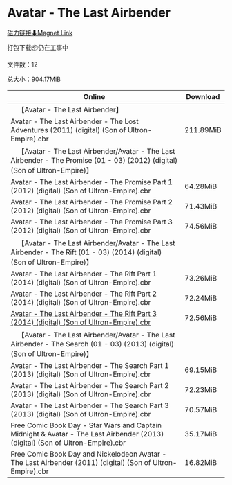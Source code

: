 # Avatar - The Last Airbender

[磁力链接⬇Magnet Link](magnet:?xt=urn:btih:5d4d0751faf672e0635de04622ed1a8755af9c8c&dn=Avatar%20-%20The%20Last%20Airbender)

打包下载📦仍在工事中

文件数：12

总大小：904.17MiB

Online | Download
--- | ---
&emsp;【Avatar - The Last Airbender】 | 
Avatar - The Last Airbender - The Lost Adventures (2011) (digital) (Son of Ultron-Empire).cbr | 211.89MiB
&emsp;【Avatar - The Last Airbender/Avatar - The Last Airbender - The Promise (01 - 03) (2012) (digital) (Son of Ultron-Empire)】 | 
Avatar - The Last Airbender - The Promise Part 1 (2012) (digital) (Son of Ultron-Empire).cbr | 64.28MiB
Avatar - The Last Airbender - The Promise Part 2 (2012) (digital) (Son of Ultron-Empire).cbr | 71.43MiB
Avatar - The Last Airbender - The Promise Part 3 (2012) (digital) (Son of Ultron-Empire).cbr | 74.56MiB
&emsp;【Avatar - The Last Airbender/Avatar - The Last Airbender - The Rift (01 - 03) (2014) (digital) (Son of Ultron-Empire)】 | 
Avatar - The Last Airbender - The Rift Part 1 (2014) (digital) (Son of Ultron-Empire).cbr | 73.26MiB
Avatar - The Last Airbender - The Rift Part 2 (2014) (digital) (Son of Ultron-Empire).cbr | 72.24MiB
[Avatar - The Last Airbender - The Rift Part 3 (2014) (digital) (Son of Ultron-Empire).cbr](https://github.com/alicewish/markdown/blob/master/comic/Avatar-Last-Airbender-Rift-Part-3-2014-digital-Son-of-Ultron-Empire-cbr.md) | 72.56MiB
&emsp;【Avatar - The Last Airbender/Avatar - The Last Airbender - The Search (01 - 03) (2013) (digital) (Son of Ultron-Empire)】 | 
Avatar - The Last Airbender - The Search Part 1 (2013) (digital) (Son of Ultron-Empire).cbr | 69.15MiB
Avatar - The Last Airbender - The Search Part 2 (2013) (digital) (Son of Ultron-Empire).cbr | 72.23MiB
Avatar - The Last Airbender - The Search Part 3 (2013) (digital) (Son of Ultron-Empire).cbr | 70.57MiB
Free Comic Book Day - Star Wars and Captain Midnight & Avatar - The Last Airbender (2013) (digital) (Son of Ultron-Empire).cbr | 35.17MiB
Free Comic Book Day and Nickelodeon Avatar - The Last Airbender (2011) (digital) (Son of Ultron-Empire).cbr | 16.82MiB